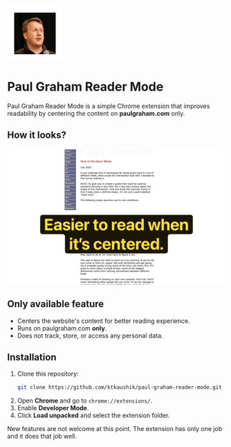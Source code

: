 <img src="/pg-icon-128.png" alt="Logo with PG's face">

# Paul Graham Reader Mode
Paul Graham Reader Mode is a simple Chrome extension that improves readability by centering the content on **paulgraham.com** only.

## How it looks?
<img src="/poster.png" alt="Poster">

## Only available feature 
- Centers the website's content for better reading experience.
- Runs on paulgraham.com **only**.
- Does not track, store, or access any personal data.

## Installation
1. Clone this repository:
   ```sh
   git clone https://github.com/ktkaushik/paul-graham-reader-mode.git
   ```
2. Open **Chrome** and go to `chrome://extensions/`.
3. Enable **Developer Mode**.
4. Click **Load unpacked** and select the extension folder.

New features are not welcome at this point. The extension has only one job and it does that job well.